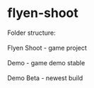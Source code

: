# flyen-shoot
Folder structure:<br><br>
Flyen Shoot - game project<br><br>
Demo - game demo stable<br><br>
Demo Beta - newest build
